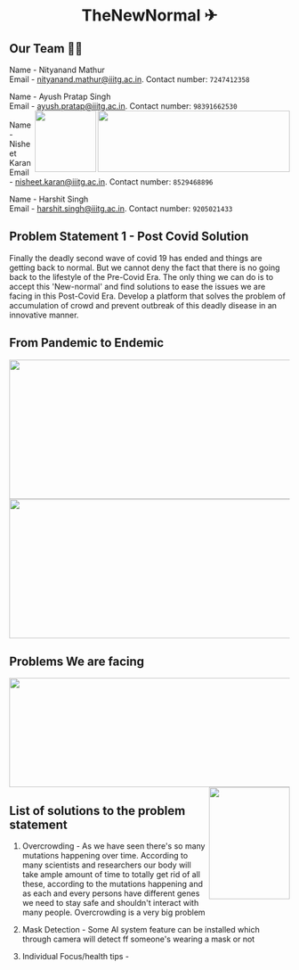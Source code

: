 #                                                                  <p align=center> TheNewNormal ✈︎ <br />

 



## Our Team 🧑‍💻<br />   
Name - Nityanand Mathur  <br />
Email - nityanand.mathur@iiitg.ac.in. Contact number: `7247412358`    
  
Name - Ayush Pratap Singh  <br />
Email - ayush.pratap@iiitg.ac.in.  Contact number: `98391662530` <br />
      <img align="right" width="345.5" height="110" src="https://github.com/nisheetkaran/B16_Wonders/blob/main/FilesForReadme/Version-B.png">
      <img align="right" width="110" height="110" src="https://github.com/nisheetkaran/B16_Wonders/blob/main/FilesForReadme/iste.png"> <br />
Name - Nisheet Karan <br />
Email - nisheet.karan@iiitg.ac.in.  Contact number: `8529468896` <br />
  
Name - Harshit Singh <br />
Email - harshit.singh@iiitg.ac.in.  Contact number: `9205021433` <br />


## Problem Statement 1 - Post Covid Solution

Finally the deadly second wave of covid 19 has ended and things are getting back to normal. But we cannot deny the fact that there is no going back to the lifestyle of the Pre-Covid Era. The only thing we can do is to accept this 'New-normal' and find solutions to ease the issues we are facing in this Post-Covid Era. Develop a platform that solves the problem of accumulation of crowd and prevent outbreak of this deadly disease in an innovative manner.

## From Pandemic to Endemic
 
<img align="centre" width="616" height="250" src="https://github.com/nityanandmathur/B16_Wonders/blob/main/FilesForReadme/ActiveCases.png">
<img align="centre" width="616" height="250" src="https://github.com/nityanandmathur/B16_Wonders/blob/main/FilesForReadme/Recovered.png"> <br />
 
 

 
 
  ## Problems We are facing 
  <img align="centre" width="752.8" height="196" src="https://github.com/nityanandmathur/B16_Wonders/blob/main/FilesForReadme/News%201.png">  <img align="right" width="145" height="201" src="https://github.com/nityanandmathur/B16_Wonders/blob/main/FilesForReadme/clipart233452.png">


 
## List of solutions to the problem statement
1) Overcrowding - As we have seen there's so many mutations happening over time. According to many scientists and researchers our body will take ample amount of time to totally get rid of all these, according to the mutations happening and as each and every persons have different genes we need to stay safe and shouldn't interact with many people. Overcrowding is a very big problem 
  
2) Mask Detection - Some AI system feature can be installed which through camera will detect ff someone's wearing a mask or not 
3) Individual Focus/health tips  - 


